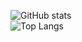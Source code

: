 ![GitHub stats](https://github-readme-stats-maxsofar.vercel.app/api?username=maxsofar&count_private=true&show_icons=true&theme=maxs)<br />
![Top Langs](https://github-readme-stats-maxsofar.vercel.app/api/top-langs/?username=maxsofar&custom_title=Language%20Stats&card_width=495&theme=maxs2)


<!---
maxsofar/maxsofar is a ✨ special ✨ repository because its `README.md` (this file) appears on your GitHub profile.
You can click the Preview link to take a look at your changes.
--->

